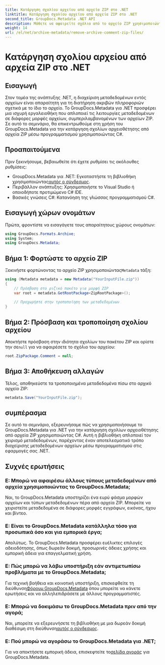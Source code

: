 ```yaml
---
title: Κατάργηση σχολίου αρχείου από αρχεία ZIP στο .NET
linktitle: Κατάργηση σχολίου αρχείου από αρχεία ZIP στο .NET
second_title: GroupDocs.Metadata .NET API
description: Μάθετε να αφαιρείτε σχόλια από το αρχείο ZIP χρησιμοποιώντας το GroupDocs.Metadata για .NET. Βελτιώστε τις δεξιότητές σας στη διαχείριση μεταδεδομένων.
weight: 14
url: /el/net/archive-metadata/remove-archive-comment-zip-files/
---
```


# Κατάργηση σχολίου αρχείου από αρχεία ZIP στο .NET

## Εισαγωγή
Στον τομέα της ανάπτυξης .NET, η διαχείριση μεταδεδομένων εντός αρχείων είναι απαραίτητη για τη διατήρηση ακριβών πληροφοριών σχετικά με το ίδιο το αρχείο. Το GroupDocs.Metadata για .NET προσφέρει μια ισχυρή εργαλειοθήκη που απλοποιεί τις λειτουργίες μεταδεδομένων σε διάφορες μορφές αρχείων, συμπεριλαμβανομένων των αρχείων ZIP. Σε αυτό το σεμινάριο, θα επικεντρωθούμε στη χρήση του GroupDocs.Metadata για την κατάργηση σχολίων αρχειοθέτησης από αρχεία ZIP μέσω προγραμματισμού χρησιμοποιώντας C#. 
## Προαπαιτούμενα
Πριν ξεκινήσουμε, βεβαιωθείτε ότι έχετε ρυθμίσει τις ακόλουθες ρυθμίσεις:
-  GroupDocs.Metadata για .NET: Εγκαταστήστε τη βιβλιοθήκη χρησιμοποιώντας[αυτός ο σύνδεσμος](https://releases.groupdocs.com/metadata/net/).
- Περιβάλλον ανάπτυξης: Χρησιμοποιήστε το Visual Studio ή οποιοδήποτε προτιμώμενο C# IDE.
- Βασικές γνώσεις C#: Κατανόηση της γλώσσας προγραμματισμού C#.

## Εισαγωγή χώρων ονομάτων
Πρώτα, φροντίστε να εισαγάγετε τους απαραίτητους χώρους ονομάτων:
```csharp
using GroupDocs.Formats.Archive;
using System;
using GroupDocs.Metadata;
```

## Βήμα 1: Φορτώστε το αρχείο ZIP
 Ξεκινήστε φορτώνοντας το αρχείο ZIP χρησιμοποιώντας`Metadata` τάξη:
```csharp
using (Metadata metadata = new Metadata("YourInputFile.zip"))
{
    // Πρόσβαση στο ριζικό πακέτο για μορφή ZIP
    var root = metadata.GetRootPackage<ZipRootPackage>();
    
    // Προχωρήστε στην τροποποίηση των μεταδεδομένων
}
```
## Βήμα 2: Πρόσβαση και τροποποίηση σχολίου αρχείου
Αποκτήστε πρόσβαση στην ιδιότητα σχολίων του πακέτου ZIP και ορίστε την σε`null` για να αφαιρέσετε το σχόλιο του αρχείου:
```csharp
root.ZipPackage.Comment = null;
```
## Βήμα 3: Αποθήκευση αλλαγών
Τέλος, αποθηκεύστε τα τροποποιημένα μεταδεδομένα πίσω στο αρχικό αρχείο ZIP:
```csharp
metadata.Save("YourInputFile.zip");
```

## συμπέρασμα
Σε αυτό το σεμινάριο, εξερευνήσαμε πώς να χρησιμοποιήσουμε το GroupDocs.Metadata για .NET για την κατάργηση σχολίων αρχειοθέτησης από αρχεία ZIP χρησιμοποιώντας C#. Αυτή η βιβλιοθήκη απλοποιεί τον χειρισμό μεταδεδομένων, παρέχοντας έναν αποτελεσματικό τρόπο διαχείρισης μεταδεδομένων αρχείων μέσω προγραμματισμού στις εφαρμογές σας .NET.

## Συχνές ερωτήσεις
### Ε: Μπορώ να αφαιρέσω άλλους τύπους μεταδεδομένων από αρχεία χρησιμοποιώντας το GroupDocs.Metadata;
Ναι, το GroupDocs.Metadata υποστηρίζει ένα ευρύ φάσμα μορφών αρχείων και τύπων μεταδεδομένων πέρα από αρχεία ZIP. Μπορείτε να χειριστείτε μεταδεδομένα σε διάφορες μορφές εγγράφων, εικόνας, ήχου και βίντεο.
### Ε: Είναι το GroupDocs.Metadata κατάλληλα τόσο για προσωπικά όσο και για εμπορικά έργα;
Απολύτως. Το GroupDocs.Metadata προσφέρει ευέλικτες επιλογές αδειοδότησης, όπως δωρεάν δοκιμή, προσωρινές άδειες χρήσης και εμπορική άδεια για επαγγελματική χρήση.
### Ε: Πώς μπορώ να λάβω υποστήριξη εάν αντιμετωπίσω προβλήματα με το GroupDocs.Metadata;
 Για τεχνική βοήθεια και κοινοτική υποστήριξη, επισκεφθείτε τη διεύθυνση[Φόρουμ GroupDocs.Metadata](https://forum.groupdocs.com/c/metadata/14) όπου μπορείτε να κάνετε ερωτήσεις και να αλληλεπιδράσετε με άλλους προγραμματιστές.
### Ε: Μπορώ να δοκιμάσω το GroupDocs.Metadata πριν από την αγορά;
 Ναι, μπορείτε να εξερευνήσετε τη βιβλιοθήκη με μια δωρεάν δοκιμή διαθέσιμη στη διεύθυνση[αυτός ο σύνδεσμος](https://releases.groupdocs.com/).
### Ε: Πού μπορώ να αγοράσω το GroupDocs.Metadata για .NET;
 Για να αποκτήσετε εμπορική άδεια, επισκεφτείτε το[σελίδα αγοράς](https://purchase.groupdocs.com/buy) για GroupDocs.Metadata.